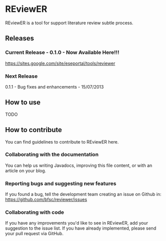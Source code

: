 REviewER
========

REviewER is a tool for support literature review subtle process.

Releases
-----------------
### Current Release - 0.1.0 - Now Available Here!!! 

https://sites.google.com/site/eseportal/tools/reviewer

### Next Release
0.1.1 - Bug fixes and enhancements - 15/07/2013

How to use
-----------------

TODO

How to contribute
-----------------

You can find guidelines to contribute to REviewER here.


### Collaborating with the documentation

You can help us writing Javadocs, improving this file content, or with an article on your blog.

### Reporting bugs and suggesting new features

If you found a bug, tell the development team creating an issue on Github in: https://github.com/bfsc/reviewer/issues

### Collaborating with code

If you have any improvements you'd like to see in REviewER, add your suggestion to the issue list. If you have already implemented, please send your pull request via GitHub.
